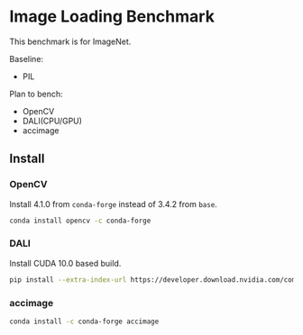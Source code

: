 # Image Loading Benchmark

This benchmark is for ImageNet.

Baseline:

- PIL

Plan to bench:

- OpenCV
- DALI(CPU/GPU)
- accimage

## Install

### OpenCV

Install 4.1.0 from `conda-forge` instead of 3.4.2 from `base`.

```bash
conda install opencv -c conda-forge
```

### DALI

Install CUDA 10.0 based build.

```bash
pip install --extra-index-url https://developer.download.nvidia.com/compute/redist/cuda/10.0 nvidia-dali
```


### accimage

```bash
conda install -c conda-forge accimage
```